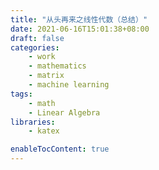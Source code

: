```yaml
---
title: "从头再来之线性代数（总结）"
date: 2021-06-16T15:01:38+08:00
draft: false
categories:
    - work
    - mathematics
    - matrix
    - machine learning
tags:
    - math
    - Linear Algebra
libraries:
    - katex

enableTocContent: true
---
```



